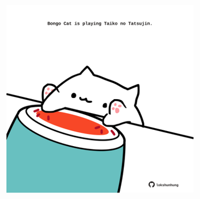 <!-- built at 23/02/2025, 02:25:08 UTC -->
<p align="center">
  <img width="500" height="500" src="./ReadmeImage.svg">
</p>
